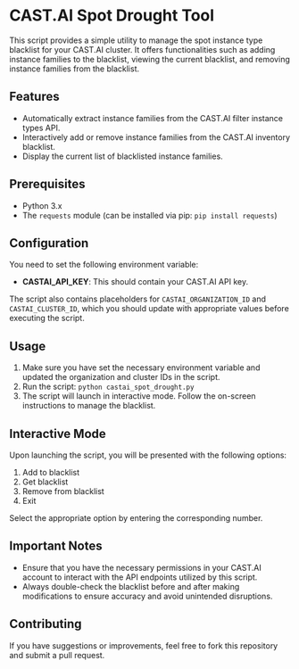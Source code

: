 # CAST.AI Spot Drought Tool

This script provides a simple utility to manage the spot instance type blacklist for your CAST.AI cluster. It offers functionalities such as adding instance families to the blacklist, viewing the current blacklist, and removing instance families from the blacklist.

## Features

- Automatically extract instance families from the CAST.AI filter instance types API.
- Interactively add or remove instance families from the CAST.AI inventory blacklist.
- Display the current list of blacklisted instance families.

## Prerequisites

- Python 3.x
- The `requests` module (can be installed via pip: `pip install requests`)

## Configuration

You need to set the following environment variable:

- **CASTAI_API_KEY**: This should contain your CAST.AI API key.

The script also contains placeholders for `CASTAI_ORGANIZATION_ID` and `CASTAI_CLUSTER_ID`, which you should update with appropriate values before executing the script.

## Usage

1. Make sure you have set the necessary environment variable and updated the organization and cluster IDs in the script.
2. Run the script:
   `python castai_spot_drought.py`
3. The script will launch in interactive mode. Follow the on-screen instructions to manage the blacklist.

## Interactive Mode

Upon launching the script, you will be presented with the following options:

1. Add to blacklist
2. Get blacklist
3. Remove from blacklist
4. Exit

Select the appropriate option by entering the corresponding number.

## Important Notes

- Ensure that you have the necessary permissions in your CAST.AI account to interact with the API endpoints utilized by this script.
- Always double-check the blacklist before and after making modifications to ensure accuracy and avoid unintended disruptions.

## Contributing

If you have suggestions or improvements, feel free to fork this repository and submit a pull request.

